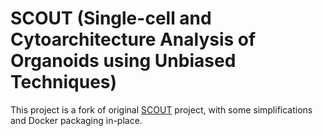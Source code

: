 # SCOUT (Single-cell and Cytoarchitecture Analysis of Organoids using Unbiased Techniques)

This project is a fork of original [SCOUT](https://github.com/chunglabmit/scout) project, with some simplifications and Docker packaging in-place.

